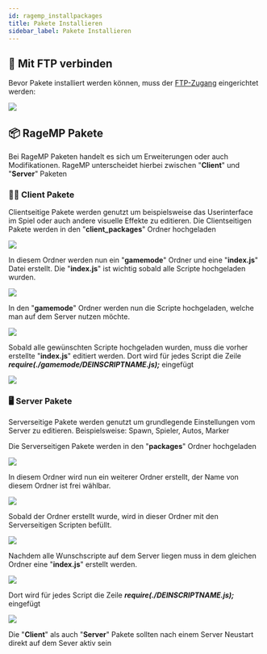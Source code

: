 ```yaml
---
id: ragemp_installpackages
title: Pakete Installieren
sidebar_label: Pakete Installieren
---
```


## 🔑 Mit FTP verbinden

Bevor Pakete installiert werden können, muss der [FTP-Zugang](gameserver_ftpaccess.md) eingerichtet werden:

![](https://screensaver01.zap-hosting.com/index.php/s/imH3yFWaFNmD9AH/preview)

## 📦 RageMP Pakete

Bei RageMP Paketen handelt es sich um Erweiterungen oder auch Modifikationen. 
RageMP unterscheidet hierbei zwischen "**Client**" und "**Server**" Paketen

### 🚶‍♂️ Client Pakete

Clientseitige Pakete werden genutzt um beispielsweise das Userinterface im Spiel oder auch andere visuelle Effekte zu editieren.
Die Clientseitigen Pakete werden in den "**client_packages**" Ordner hochgeladen

![](https://screensaver01.zap-hosting.com/index.php/s/WCgLYZxNKHnnwW7/preview)

In diesem Ordner werden nun ein "**gamemode**" Ordner und eine "**index.js**" Datei erstellt.
Die "**index.js**" ist wichtig sobald alle Scripte hochgeladen wurden. 

![](https://screensaver01.zap-hosting.com/index.php/s/MzezDL79zYnGpwK/preview)

In den "**gamemode**" Ordner werden nun die Scripte hochgeladen, welche man auf dem Server nutzen möchte.

![](https://screensaver01.zap-hosting.com/index.php/s/PdTa7dAYxotz57P/preview)

Sobald alle gewünschten Scripte hochgeladen wurden, muss die vorher erstellte "**index.js**" editiert werden.
Dort wird für jedes Script die Zeile ***require(./gamemode/DEINSCRIPTNAME.js);*** eingefügt

![](https://screensaver01.zap-hosting.com/index.php/s/DaRrftmqZSRrAm3/preview)

### 🖥️ Server Pakete

Serverseitige Pakete werden genutzt um grundlegende Einstellungen vom Server zu editieren.
Beispielsweise: Spawn, Spieler, Autos, Marker

Die Serverseitigen Pakete werden in den "**packages**" Ordner hochgeladen

![](https://screensaver01.zap-hosting.com/index.php/s/QRspdA2sXBW93oH/preview)

In diesem Ordner wird nun ein weiterer Ordner erstellt, der Name von diesem Ordner ist frei wählbar.

![](https://screensaver01.zap-hosting.com/index.php/s/Rxe23ToBE7M84Dz/preview)

Sobald der Ordner erstellt wurde, wird in dieser Ordner mit den Serverseitigen Scripten befüllt.

![](https://screensaver01.zap-hosting.com/index.php/s/Y3NzTR9ow7iDSec/preview)

Nachdem alle Wunschscripte auf dem Server liegen muss in dem gleichen Ordner eine "**index.js**" erstellt werden.

![](https://screensaver01.zap-hosting.com/index.php/s/gqc4RrHsseK2nze/preview)

Dort wird für jedes Script die Zeile ***require(./DEINSCRIPTNAME.js);*** eingefügt

![](https://screensaver01.zap-hosting.com/index.php/s/6ate3XEJ33cHNW4/preview)

Die "**Client**" als auch "**Server**" Pakete sollten nach einem Server Neustart direkt auf dem Sever aktiv sein
